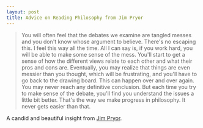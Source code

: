 ```yaml
---
layout: post
title: Advice on Reading Philosophy from Jim Pryor
---
```


> You will often feel that the debates we examine are tangled messes and you don't know whose argument to believe. There's no escaping this. I feel this way all the time. All I can say is, if you work hard, you will be able to make some sense of the mess. You'll start to get a sense of how the different views relate to each other and what their pros and cons are. Eventually, you may realize that things are even messier than you thought, which will be frustrating, and you'll have to go back to the drawing board. This can happen over and over again. You may never reach any definitive conclusion. But each time you try to make sense of the debate, you'll find you understand the issues a little bit better. That's the way we make progress in philosophy. It never gets easier than that.

A candid and beautiful insight from [Jim Pryor](http://www.jimpryor.net/teaching/guidelines/reading.html).
